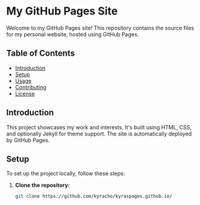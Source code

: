 # My GitHub Pages Site

Welcome to my GitHub Pages site! This repository contains the source files for my personal website, hosted using GitHub Pages.

## Table of Contents

- [Introduction](#introduction)
- [Setup](#setup)
- [Usage](#usage)
- [Contributing](#contributing)
- [License](#license)

## Introduction

This project showcases my work and interests. It's built using HTML, CSS, and optionally Jekyll for theme support. The site is automatically deployed by GitHub Pages.

## Setup

To set up the project locally, follow these steps:

1. **Clone the repository:**
   ```bash
   git clone https://github.com/kyracho/kyraspages.github.io/
